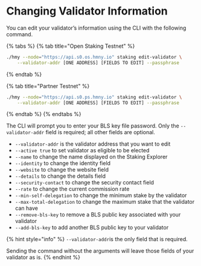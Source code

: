 # Changing Validator Information

You can edit your validator’s information using the CLI with the following command.

{% tabs %}
{% tab title="Open Staking Testnet" %}
```bash
./hmy --node="https://api.s0.os.hmny.io" staking edit-validator \
    --validator-addr [ONE ADDRESS] [FIELDS TO EDIT] --passphrase
```
{% endtab %}

{% tab title="Partner Testnet" %}
```bash
./hmy --node="https://api.s0.ps.hmny.io" staking edit-validator \
    --validator-addr [ONE ADDRESS] [FIELDS TO EDIT] --passphrase
```
{% endtab %}
{% endtabs %}

The CLI will prompt you to enter your BLS key file password. Only the `--validator-addr` field is required; all other fields are optional.

* `--validator-addr` is the validator address that you want to edit
* `--active true` to set validator as eligible to be elected
* `--name` to change the name displayed on the Staking Explorer
* `--identity` to change the identity field
* `--website` to change the website field
* `--details` to change the details field
* `--security-contact` to change the security contact field
* `--rate` to change the current commission rate
* `--min-self-delegation` to change the minimum stake by the validator
* `--max-total-delegation` to change the maximum stake that the validator can have
* `--remove-bls-key` to remove a BLS public key associated with your validator
* `--add-bls-key` to add another BLS public key to your validator 

{% hint style="info" %}
`--validator-addr`is the only field that is required.

Sending the command without the arguments will leave those fields of your validator as is.
{% endhint %}

